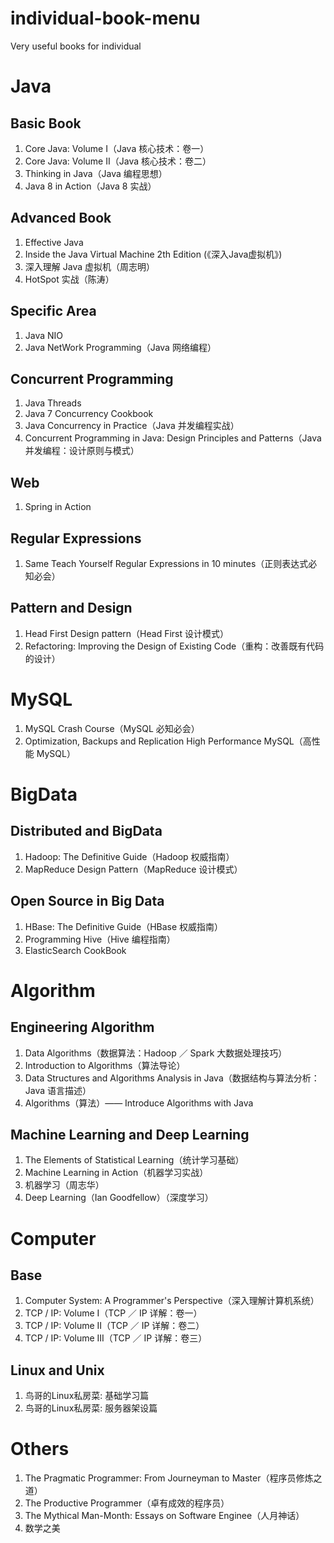 # individual-book-menu
Very useful books for individual

# Java
## Basic Book
1. Core Java: Volume I（Java 核心技术：卷一）
2. Core Java: Volume II（Java 核心技术：卷二）
3. Thinking in Java（Java 编程思想）
4. Java 8 in Action（Java 8 实战）

## Advanced Book
1. Effective Java
2. Inside the Java Virtual Machine 2th Edition (《深入Java虚拟机》)
3. 深入理解 Java 虚拟机（周志明）
4. HotSpot 实战（陈涛）

## Specific Area
1. Java NIO
2. Java NetWork Programming（Java 网络编程）

## Concurrent Programming
1. Java Threads
2. Java 7 Concurrency Cookbook
3. Java Concurrency in Practice（Java 并发编程实战）
4. Concurrent Programming in Java: Design Principles and Patterns（Java 并发编程：设计原则与模式）

## Web
1. Spring in Action

## Regular Expressions
1. Same Teach Yourself Regular Expressions in 10 minutes（正则表达式必知必会）

## Pattern and Design
1. Head First Design pattern（Head First 设计模式）
2. Refactoring: Improving the Design of Existing Code（重构：改善既有代码的设计）

# MySQL
1. MySQL Crash Course（MySQL 必知必会）
2. Optimization, Backups and Replication High Performance MySQL（高性能 MySQL）

# BigData
## Distributed and BigData
1. Hadoop: The Definitive Guide（Hadoop 权威指南）
2. MapReduce Design Pattern（MapReduce 设计模式）

## Open Source in Big Data
1. HBase: The Definitive Guide（HBase 权威指南）
2. Programming Hive（Hive 编程指南）
3. ElasticSearch CookBook

# Algorithm
## Engineering Algorithm
1. Data Algorithms（数据算法：Hadoop ／ Spark 大数据处理技巧）
2. Introduction to Algorithms（算法导论）
3. Data Structures and Algorithms Analysis in Java（数据结构与算法分析：Java 语言描述）
4. Algorithms（算法）—— Introduce Algorithms with Java

## Machine Learning and Deep Learning
1. The Elements of Statistical Learning（统计学习基础）
2. Machine Learning in Action（机器学习实战）
3. 机器学习（周志华）
4. Deep Learning（Ian Goodfellow）（深度学习）

# Computer
## Base
1. Computer System: A Programmer's Perspective（深入理解计算机系统）
2. TCP / IP: Volume I（TCP ／ IP 详解：卷一）
3. TCP / IP: Volume II（TCP ／ IP 详解：卷二）
4. TCP / IP: Volume III（TCP ／ IP 详解：卷三）

## Linux and Unix
1. 鸟哥的Linux私房菜: 基础学习篇
2. 鸟哥的Linux私房菜: 服务器架设篇

# Others
1. The Pragmatic Programmer: From Journeyman to Master（程序员修炼之道）
2. The Productive Programmer（卓有成效的程序员）
3. The Mythical Man-Month: Essays on Software Enginee（人月神话）
4. 数学之美